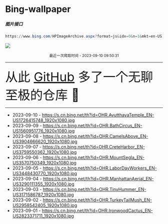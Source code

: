 # Bing-wallpaper

##### 图片接口

```powershell
https://www.bing.com/HPImageArchive.aspx?format=js&idx=0&n=1&mkt=en-US
```

 ![](https://s.cn.bing.net/th?id=OHR.AyutthayaTemple_EN-US1726415748_1920x1080.jpg)

<p align='center' >
    <small>
        最近一次爬取时间 - 2023-09-10 09:50:31
    </small>
    <br>
    <hr>
    <font size=7>
        <small>
           从此 <a href='https://github.com/'>GitHub</a> 多了一个无聊至极的仓库  🍳
        </small>
    </font>
    <hr>
</p>


- 2023-09-10 - https://s.cn.bing.net/th?id=OHR.AyutthayaTemple_EN-US1726415748_1920x1080.jpg 
- 2023-09-09 - https://s.cn.bing.net/th?id=OHR.BathCircus_EN-US1560951776_1920x1080.jpg 
- 2023-09-08 - https://s.cn.bing.net/th?id=OHR.CamelsAbove_EN-US3904666620_1920x1080.jpg 
- 2023-09-07 - https://s.cn.bing.net/th?id=OHR.CreteHarbor_EN-US3759550362_1920x1080.jpg 
- 2023-09-06 - https://s.cn.bing.net/th?id=OHR.MountSegla_EN-US3570750349_1920x1080.jpg 
- 2023-09-05 - https://s.cn.bing.net/th?id=OHR.LaborDayWorkers_EN-US3448430770_1920x1080.jpg 
- 2023-09-04 - https://s.cn.bing.net/th?id=OHR.ManhattanAerial_EN-US3290111355_1920x1080.jpg 
- 2023-09-03 - https://s.cn.bing.net/th?id=OHR.TinyHummer_EN-US3171586787_1920x1080.jpg 
- 2023-09-02 - https://s.cn.bing.net/th?id=OHR.TurkeyTailMush_EN-US2958542405_1920x1080.jpg 
- 2023-09-01 - https://s.cn.bing.net/th?id=OHR.IronwoodCactus_EN-US2823371711_1920x1080.jpg 

